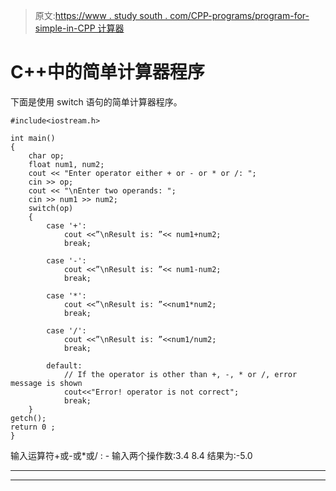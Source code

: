> 原文:[https://www . study south . com/CPP-programs/program-for-simple-in-CPP 计算器](https://www.studytonight.com/cpp-programs/program-for-simple-calculator-in-cpp)

# C++中的简单计算器程序

下面是使用 switch 语句的简单计算器程序。

```
#include<iostream.h>

int main()
{
    char op;
    float num1, num2;
    cout << "Enter operator either + or - or * or /: ";
    cin >> op;
    cout << "\nEnter two operands: ";
    cin >> num1 >> num2;
    switch(op)
    {
        case '+':
            cout <<”\nResult is: ”<< num1+num2;
            break;

        case '-':
            cout <<”\nResult is: ”<< num1-num2;
            break;

        case '*':
            cout <<”\nResult is: ”<<num1*num2;
            break;

        case '/':
            cout <<”\nResult is: ”<<num1/num2;
            break;

        default:
            // If the operator is other than +, -, * or /, error message is shown
            cout<<"Error! operator is not correct";
            break;
    }
getch();
return 0 ;
}
```

输入运算符+或-或*或/ : -
输入两个操作数:3.4
8.4
结果为:-5.0

* * *

* * *